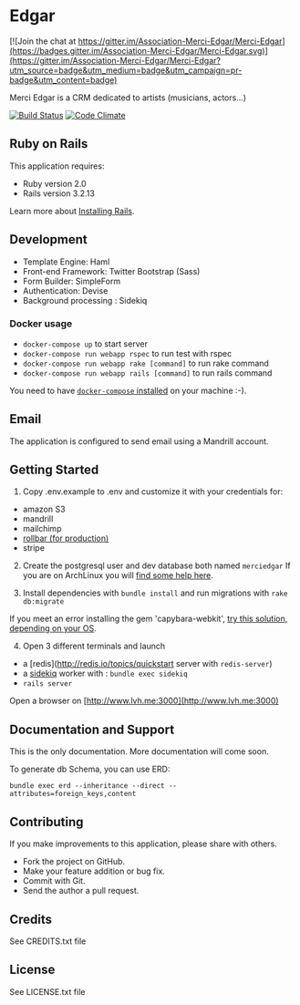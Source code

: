 # Edgar

[![Join the chat at https://gitter.im/Association-Merci-Edgar/Merci-Edgar](https://badges.gitter.im/Association-Merci-Edgar/Merci-Edgar.svg)](https://gitter.im/Association-Merci-Edgar/Merci-Edgar?utm_source=badge&utm_medium=badge&utm_campaign=pr-badge&utm_content=badge)

Merci Edgar is a CRM dedicated to artists (musicians, actors...)

[![Build Status](https://travis-ci.org/Association-Merci-Edgar/Merci-Edgar.png?branch=wip)](https://travis-ci.org/Association-Merci-Edgar/Merci-Edgar)
[![Code Climate](https://codeclimate.com/github/Association-Merci-Edgar/Merci-Edgar.png)](https://codeclimate.com/github/Association-Merci-Edgar/Merci-Edgar)


## Ruby on Rails

This application requires:

* Ruby version 2.0
* Rails version 3.2.13

Learn more about [Installing Rails](http://railsapps.github.io/installing-rails.html).


## Development

* Template Engine: Haml
* Front-end Framework: Twitter Bootstrap (Sass)
* Form Builder: SimpleForm
* Authentication: Devise
* Background processing : Sidekiq

### Docker usage

* `docker-compose up` to start server
* `docker-compose run webapp rspec` to run test with rspec
* `docker-compose run webapp rake [command]` to run rake command
* `docker-compose run webapp rails [command]` to run rails command

You need to have [`docker-compose`
installed](http://docs.docker.com/compose/install/) on your machine :-).


## Email

The application is configured to send email using a Mandrill account.

## Getting Started

1. Copy .env.example to .env and customize it with your credentials for:
  * amazon S3
  * mandrill
  * mailchimp
  * [rollbar (for production)](https://rollbar.com/krichtof/Merci-Edgar/)
  * stripe

2. Create the postgresql user and dev database both named  `merciedgar`
If you are on ArchLinux you will [find some help here](https://wiki.archlinux.org/index.php/PostgreSQL).

3. Install dependencies with `bundle install` and run migrations with `rake db:migrate`

If you meet an error installing the gem 'capybara-webkit', [try this solution, depending on your OS](https://github.com/thoughtbot/capybara-webkit/wiki/Installing-Qt-and-compiling-capybara-webkit).

4. Open 3 different terminals and launch
  * a [redis](http://redis.io/topics/quickstart server with `redis-server`)
  * a [sidekiq](http://sidekiq.org/) worker with : `bundle exec sidekiq`
  * `rails server`

Open a browser on [http://www.lvh.me:3000](http://www.lvh.me:3000)

## Documentation and Support

This is the only documentation.
More documentation will come soon.

To generate db Schema, you can use ERD:

`bundle exec erd --inheritance --direct --attributes=foreign_keys,content`

## Contributing

If you make improvements to this application, please share with others.

* Fork the project on GitHub.
* Make your feature addition or bug fix.
* Commit with Git.
* Send the author a pull request.

## Credits

See CREDITS.txt file

## License

See LICENSE.txt file
